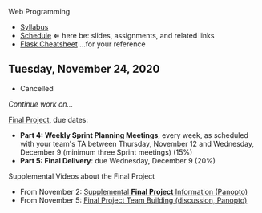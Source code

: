 Web Programming


- [Syllabus](syllabus.md)
- [Schedule](schedule.md)   &lArr; here be: slides, assignments, and related links
- [Flask Cheatsheet](flask-cheatsheet.md) ...for your reference

## Tuesday, November 24, 2020

- Cancelled

*Continue work on…*

[Final Project](final-project/instructions.md), due dates:

- **Part 4: Weekly Sprint Planning Meetings**, every week, as scheduled with your team's TA between Thursday, November 12 and Wednesday, December 9 (minimum three Sprint meetings) (15%)
- **Part 5: Final Delivery**: due Wednesday, December 9 (20%)

Supplemental Videos about the Final Project

- From November 2: [Supplemental **Final Project** Information (Panopto)](https://rochester.hosted.panopto.com/Panopto/Pages/Viewer.aspx?id=f409e965-3255-49eb-997f-ac67012ed183)
- From November 5: [Final Project Team Building (discussion, Panopto)](https://rochester.hosted.panopto.com/Panopto/Pages/Viewer.aspx?id=109e0c0d-5f99-4068-b7fb-ac6b00e48404)


